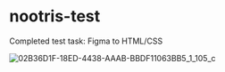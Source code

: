 # nootris-test
Completed test task: Figma to HTML/CSS

![02B36D1F-18ED-4438-AAAB-BBDF11063BB5_1_105_c](https://user-images.githubusercontent.com/40248982/199621492-0ff45827-f9c7-4162-92f5-190540e19618.jpeg)
